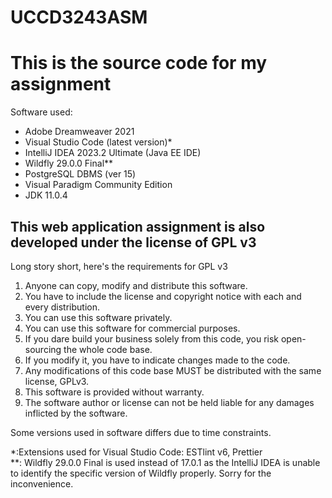 # UCCD3243ASM
<h1>This is the source code for my assignment</h1>


<p>

Software used:
<ul>
<li>Adobe Dreamweaver 2021</li>
<li>Visual Studio Code (latest version)*</li>
<li>IntelliJ IDEA 2023.2 Ultimate (Java EE IDE)</li>
<li>Wildfly 29.0.0 Final**</li>
<li>PostgreSQL DBMS (ver 15)</li>
<li>Visual Paradigm Community Edition</li>
  <li>JDK 11.0.4</li>
  </ul>
</p>

<h2>This web application assignment is also developed under the license of GPL v3</h2>
<p>Long story short, here's the requirements for GPL v3</p>
<ol>
<li>Anyone can copy, modify and distribute this software.</li>
<li>You have to include the license and copyright notice with each and every distribution.</li>
<li>You can use this software privately.</li>
<li>You can use this software for commercial purposes.</li>
<li>If you dare build your business solely from this code, you risk open-sourcing the whole code base.</li>
<li>If you modify it, you have to indicate changes made to the code.</li>
<li>Any modifications of this code base MUST be distributed with the same license, GPLv3.</li>
<li>This software is provided without warranty.</li>
<li>The software author or license can not be held liable for any damages inflicted by the software.</li>
  </ol>
Some versions used in software differs due to time constraints.

*:Extensions used for Visual Studio Code: ESTlint v6, Prettier
<br>
**: Wildfly 29.0.0 Final is used instead of 17.0.1 as the IntelliJ IDEA is unable to identify the specific version of Wildfly properly. Sorry for the inconvenience.
